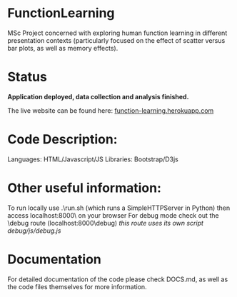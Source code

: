 # FunctionLearning

MSc Project concerned with exploring human function learning in different presentation contexts (particularly focused on the effect of scatter versus bar plots, as well as memory effects).


# Status

**Application deployed, data collection and analysis finished.**

The live website can be found here: [function-learning.herokuapp.com](function-learning.herokuapp.com)


# Code Description:

Languages: HTML/Javascript/JS
Libraries: Bootstrap/D3js


# Other useful information:

To run locally use .\run.sh (which runs a SimpleHTTPServer in Python) then access localhost:8000\ on your browser
For debug mode check out the \debug route (localhost:8000\debug) *this route uses its own script debug/js/debug.js*


# Documentation

For detailed documentation of the code please check DOCS.md, as well as the code files themselves for more information.












